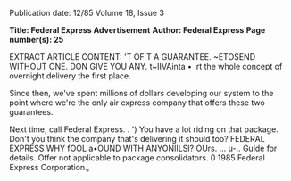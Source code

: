 Publication date: 12/85
Volume 18, Issue 3

**Title: Federal Express Advertisement**
**Author: Federal Express**
**Page number(s): 25**

EXTRACT ARTICLE CONTENT:
'T 
OF 
T A GUARANTEE. 
~ETOSEND 
WITHOUT ONE. 
DON 
GIVE YOU ANY. 
t~IIVAinta • .rt the whole concept of overnight delivery 
the first place. 

Since then, we've spent millions of dollars 
developing our system to the point where we're 
the only air express company that offers these 
two guarantees. 

Next time, call Federal Express. . ') 
You have a lot riding on that package. 
Don't you think the company that's 
delivering it should too? 
FEDERAL EXPRESS 
WHY fOOL a•OUND WITH ANYONIILSI? 
OUrs. ... u-.. Gulde for details. Offer not applicable to package consolidators. 0 1985 Federal Express Corporation.,